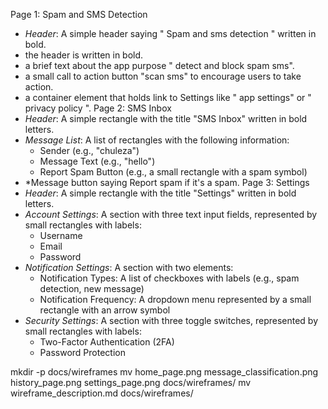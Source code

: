 Page 1: Spam and SMS Detection
- *Header*: A simple header saying " Spam and sms detection " written in bold.
- the header is written in bold.
- a brief text about the app purpose " detect and block spam sms".
- a small call to action button "scan sms" to encourage users to take action.
- a container element that holds link to Settings like " app settings" or " privacy policy ".
Page 2: SMS Inbox
- *Header*: A simple rectangle with the title "SMS Inbox" written in bold letters.
- *Message List*: A list of rectangles with the following information:
    - Sender (e.g., "chuleza")
    - Message Text (e.g., "hello")
    - Report Spam Button (e.g., a small rectangle with a spam symbol)
- *Message button saying Report spam if it's a spam.
Page 3: Settings
- *Header*: A simple rectangle with the title "Settings" written in bold letters.
- *Account Settings*: A section with three text input fields, represented by small rectangles with labels:
    - Username
    - Email
    - Password
- *Notification Settings*: A section with two elements:
    - Notification Types: A list of checkboxes with labels (e.g., spam detection, new message)
    - Notification Frequency: A dropdown menu represented by a small rectangle with an arrow symbol
- *Security Settings*: A section with three toggle switches, represented by small rectangles with labels:
    - Two-Factor Authentication (2FA)
    - Password Protection
 

mkdir -p docs/wireframes
mv home_page.png message_classification.png history_page.png settings_page.png docs/wireframes/
mv wireframe_description.md docs/wireframes/


